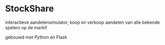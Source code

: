 # StockShare

interactieve aandelensimulator, koop en verkoop aandelen van alle bekende spelers op de markt!

gebouwd met Python en Flask

